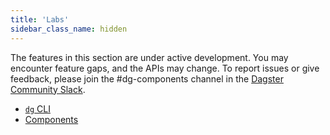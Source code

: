 ```yaml
---
title: 'Labs'
sidebar_class_name: hidden
---
```


The features in this section are under active development. You may encounter feature gaps, and the APIs may change. To report issues or give feedback, please join the #dg-components channel in the [Dagster Community Slack](https://www.dagster.io/slack/).

- [`dg` CLI](/guides/labs/dg/)
- [Components](/guides/labs/components/)

